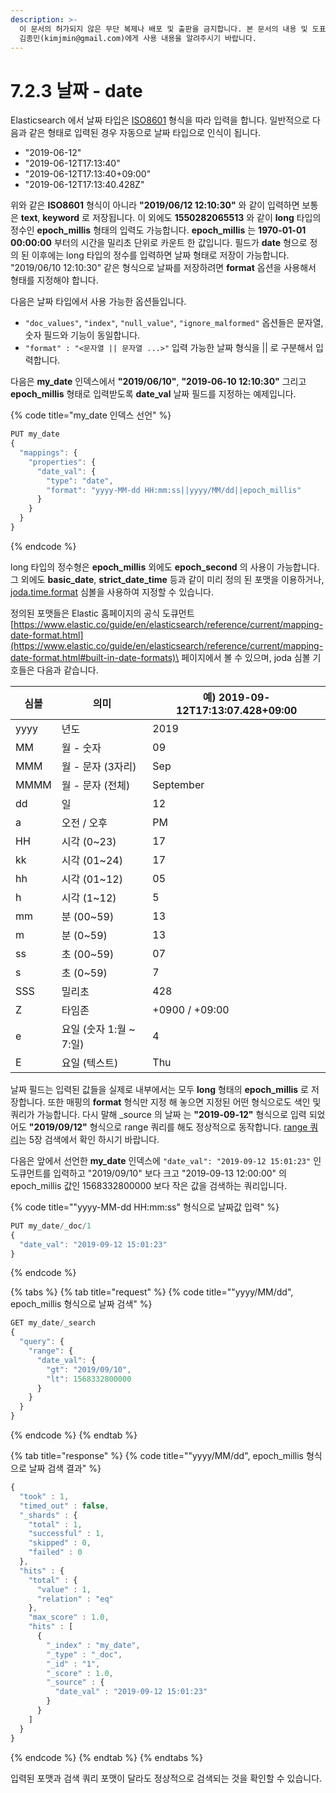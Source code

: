 ```yaml
---
description: >-
  이 문서의 허가되지 않은 무단 복제나 배포 및 출판을 금지합니다. 본 문서의 내용 및 도표 등을 인용하고자 하는 경우 출처를 명시하고
  김종민(kimjmin@gmail.com)에게 사용 내용을 알려주시기 바랍니다.
---
```


# 7.2.3 날짜 - date

&#x20; Elasticsearch 에서 날짜 타입은 [ISO8601](https://www.iso.org/iso-8601-date-and-time-format.html) 형식을 따라 입력을 합니다. 일반적으로 다음과 같은 형태로 입력된 경우 자동으로 날짜 타입으로 인식이 됩니다.

* "2019-06-12"
* "2019-06-12T17:13:40"
* "2019-06-12T17:13:40+09:00"
* "2019-06-12T17:13:40.428Z"

&#x20; 위와 같은 **ISO8601** 형식이 아니라 **"2019/06/12 12:10:30"** 와 같이 입력하면 보통은 **text**, **keyword** 로 저장됩니다. 이 외에도 **1550282065513** 와 같이 **long** 타입의 정수인 **epoch\_millis** 형태의 입력도 가능합니다. **epoch\_millis** 는 **1970-01-01 00:00:00** 부터의 시간을 밀리초 단위로 카운트 한 값입니다. 필드가 **date** 형으로 정의 된 이후에는 long 타입의 정수를 입력하면 날짜 형태로 저장이 가능합니다. "2019/06/10 12:10:30" 같은 형식으로 날짜를 저장하려면 **format** 옵션을 사용해서 형태를 지정해야 합니다.

&#x20; 다음은 날짜 타입에서 사용 가능한 옵션들입니다.

* `"doc_values"`, `"index"`, `"null_value"`, `"ignore_malformed"` 옵션들은 문자열, 숫자 필드와 기능이 동일합니다.
* `"format" : "<문자열 || 문자열 ...>"` 입력 가능한 날짜 형식을 || 로 구분해서 입력합니다.

&#x20; 다음은 **my\_date** 인덱스에서 **"2019/06/10"**, **"2019-06-10 12:10:30"** 그리고 **epoch\_millis** 형태로 입력받도록 **date\_val** 날짜 필드를 지정하는 예제입니다.

{% code title="my_date 인덱스 선언" %}
```javascript
PUT my_date
{
  "mappings": {
    "properties": {
      "date_val": {
        "type": "date",
        "format": "yyyy-MM-dd HH:mm:ss||yyyy/MM/dd||epoch_millis"
      }
    }
  }
}
```
{% endcode %}

&#x20; long 타입의 정수형은 **epoch\_millis** 외에도 **epoch\_second** 의 사용이 가능합니다. 그 외에도 **basic\_date**, **strict\_date\_time** 등과 같이 미리 정의 된 포맷을 이용하거나, [joda.time.format](https://www.joda.org/joda-time/apidocs/org/joda/time/format/DateTimeFormat.html) 심볼을 사용하여 지정할 수 있습니다.&#x20;

정의된 포맷들은 Elastic 홈페이지의 공식 도큐먼트 [https://www.elastic.co/guide/en/elasticsearch/reference/current/mapping-date-format.html](https://www.elastic.co/guide/en/elasticsearch/reference/current/mapping-date-format.html#built-in-date-formats)\
페이지에서 볼 수 있으며, joda 심볼 기호들은 다음과 같습니다.

| 심볼   | 의미                 | 예) 2019-09-12T17:13:07.428+09:00 |
| ---- | ------------------ | -------------------------------- |
| yyyy | 년도                 | 2019                             |
| MM   | 월 - 숫자             | 09                               |
| MMM  | 월 - 문자 (3자리)       | Sep                              |
| MMMM | 월 - 문자 (전체)        | September                        |
| dd   | 일                  | 12                               |
| a    | 오전 / 오후            | PM                               |
| HH   | 시각 (0\~23)         | 17                               |
| kk   | 시각 (01\~24)        | 17                               |
| hh   | 시각 (01\~12)        | 05                               |
| h    | 시각 (1\~12)         | 5                                |
| mm   | 분 (00\~59)         | 13                               |
| m    | 분 (0\~59)          | 13                               |
| ss   | 초 (00\~59)         | 07                               |
| s    | 초 (0\~59)          | 7                                |
| SSS  | 밀리초                | 428                              |
| Z    | 타임존                | +0900 / +09:00                   |
| e    | 요일 (숫자 1:월 \~ 7:일) | 4                                |
| E    | 요일 (텍스트)           | Thu                              |

&#x20; 날짜 필드는 입력된 값들을 실제로 내부에서는 모두 **long** 형태의 **epoch\_millis** 로 저장합니다. 또한 매핑의 **format** 형식만 지정 해 놓으면 지정된 어떤 형식으로도 색인 및 쿼리가 가능합니다. 다시 말해 \_source 의 날짜 는 **"2019-09-12"** 형식으로 입력 되었어도 **"2019/09/12"** 형식으로 range 쿼리를 해도 정상적으로 동작합니다. [range 쿼리](../../05-search/5.6-range.md)는 5장 검색에서 확인 하시기 바랍니다.

&#x20; 다음은 앞에서 선언한 **my\_date** 인덱스에 `"date_val": "2019-09-12 15:01:23"` 인 도큐먼트를 입력하고 "2019/09/10" 보다 크고 "2019-09-13 12:00:00" 의 epoch\_millis 값인 1568332800000 보다 작은 값을 검색하는 쿼리입니다.

{% code title=""yyyy-MM-dd HH:mm:ss" 형식으로 날짜값 입력" %}
```javascript
PUT my_date/_doc/1
{
  "date_val": "2019-09-12 15:01:23"
}
```
{% endcode %}

{% tabs %}
{% tab title="request" %}
{% code title=""yyyy/MM/dd", epoch_millis 형식으로 날짜 검색" %}
```javascript
GET my_date/_search
{
  "query": {
    "range": {
      "date_val": {
        "gt": "2019/09/10",
        "lt": 1568332800000
      }
    }
  }
}
```
{% endcode %}
{% endtab %}

{% tab title="response" %}
{% code title=""yyyy/MM/dd", epoch_millis 형식으로 날짜 검색 결과" %}
```javascript
{
  "took" : 1,
  "timed_out" : false,
  "_shards" : {
    "total" : 1,
    "successful" : 1,
    "skipped" : 0,
    "failed" : 0
  },
  "hits" : {
    "total" : {
      "value" : 1,
      "relation" : "eq"
    },
    "max_score" : 1.0,
    "hits" : [
      {
        "_index" : "my_date",
        "_type" : "_doc",
        "_id" : "1",
        "_score" : 1.0,
        "_source" : {
          "date_val" : "2019-09-12 15:01:23"
        }
      }
    ]
  }
}
```
{% endcode %}
{% endtab %}
{% endtabs %}

&#x20; 입력된 포맷과 검색 쿼리 포맷이 달라도 정상적으로 검색되는 것을 확인할 수 있습니다.
